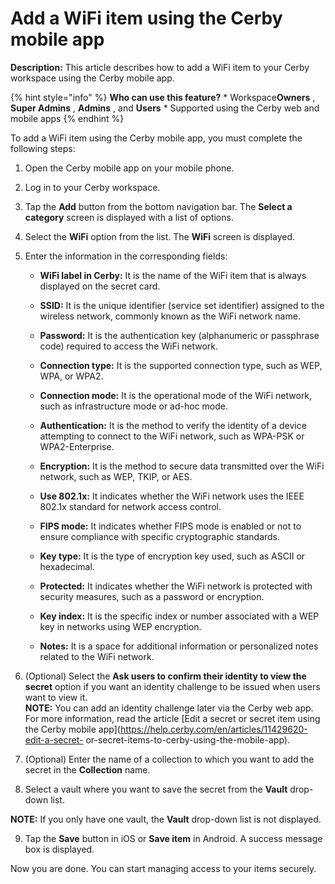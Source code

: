 # Add a WiFi item using the Cerby mobile app

**Description:** This article describes how to add a WiFi item to your Cerby workspace using the Cerby mobile app.

{% hint style="info" %} **Who can use this feature?** * Workspace**Owners** ,
**Super Admins** , **Admins** , and **Users** * Supported using the Cerby web
and mobile apps {% endhint %}

To add a WiFi item using the Cerby mobile app, you must complete the following
steps:

  1. Open the Cerby mobile app on your mobile phone.

  2. Log in to your Cerby workspace.

  3. Tap the **Add** button from the bottom navigation bar. The **Select a category** screen is displayed with a list of options.

  4. Select the **WiFi** option from the list. The **WiFi** screen is displayed.

  5. Enter the information in the corresponding fields:

     * **WiFi label in Cerby:** It is the name of the WiFi item that is always displayed on the secret card.

     * **SSID:** It is the unique identifier (service set identifier) assigned to the wireless network, commonly known as the WiFi network name. 

     * **Password:** It is the authentication key (alphanumeric or passphrase code) required to access the WiFi network.

     * **Connection type:** It is the supported connection type, such as WEP, WPA, or WPA2.

     * **Connection mode:** It is the operational mode of the WiFi network, such as infrastructure mode or ad-hoc mode.

     * **Authentication:** It is the method to verify the identity of a device attempting to connect to the WiFi network, such as WPA-PSK or WPA2-Enterprise.

     * **Encryption:** It is the method to secure data transmitted over the WiFi network, such as WEP, TKIP, or AES.

     * **Use 802.1x:** It indicates whether the WiFi network uses the IEEE 802.1x standard for network access control.

     * **FIPS mode:** It indicates whether FIPS mode is enabled or not to ensure compliance with specific cryptographic standards.

     * **Key type:** It is the type of encryption key used, such as ASCII or hexadecimal.

     * **Protected:** It indicates whether the WiFi network is protected with security measures, such as a password or encryption.

     * **Key index:** It is the specific index or number associated with a WEP key in networks using WEP encryption.

     * **Notes:** It is a space for additional information or personalized notes related to the WiFi network.

  6. (Optional) Select the **Ask users to confirm their identity to view the secret** option if you want an identity challenge to be issued when users want to view it.  
​**NOTE:** You can add an identity challenge later via the Cerby web app. For
more information, read the article [Edit a secret or secret item using the
Cerby mobile app](https://help.cerby.com/en/articles/11429620-edit-a-secret-
or-secret-items-to-cerby-using-the-mobile-app).

  7. (Optional) Enter the name of a collection to which you want to add the secret in the **Collection** name.

  8. Select a vault where you want to save the secret from the **Vault** drop-down list.

**NOTE:** If you only have one vault, the **Vault** drop-down list is not
displayed.

  9. Tap the **Save** button in iOS or **Save item** in Android. A success message box is displayed.

Now you are done. You can start managing access to your items securely.

